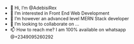 - 👋 Hi, I’m @AdebisiRex
- 👀 I’m interested in Front End Web Development
- 🌱 I’m however an advanced level MERN Stack developer 
- 💞️ I’m looking to collaborate on ...
- 📫 How to reach me? I am 100% available on whatsapp @+2349095260292

<!---
AdebisiRex/AdebisiRex is a ✨ special ✨ repository because its `README.md` (this file) appears on your GitHub profile.
You can click the Preview link to take a look at your changes.
--->
